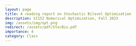 ```yaml
---
layout: page
title: A reading report on Stochastic Bilevel Optimization
description: SI152 Numerical Optimization, Fall 2023
img: /assets/img/opt.png
redirect: /assets/pdf/StocBio.pdf
importance: 4
category: Class
---
```


